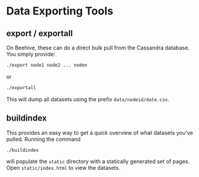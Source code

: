 # Data Exporting Tools

## export / exportall

On Beehive, these can do a direct bulk pull from the Cassandra database. You
simply provide:

```sh
./export node1 node2 ... noden
```

or

```sh
./exportall
```

This will dump all datasets using the prefix `data/nodeid/date.csv`.

## buildindex

This provides an easy way to get a quick overview of what datasets you've
pulled. Running the command

```sh
./buildindex
```

will populate the `static` directory with a statically generated set of pages.
Open `static/index.html` to view the datasets.
